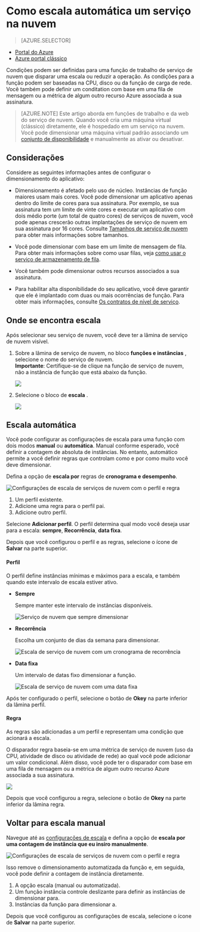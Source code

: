 <properties
    pageTitle="Auto dimensionar um serviço de nuvem no portal do | Microsoft Azure"
    description="Saiba como usar o portal para configurar regras de escala automática para uma função de web de serviço de nuvem ou trabalhador no Azure."
    services="cloud-services"
    documentationCenter=""
    authors="Thraka"
    manager="timlt"
    editor=""/>

<tags
    ms.service="cloud-services"
    ms.workload="tbd"
    ms.tgt_pltfrm="na"
    ms.devlang="na"
    ms.topic="article"
    ms.date="09/06/2016"
    ms.author="adegeo"/>


# <a name="how-to-auto-scale-a-cloud-service"></a>Como escala automática um serviço na nuvem

> [AZURE.SELECTOR]
- [Portal do Azure](cloud-services-how-to-scale-portal.md)
- [Azure portal clássico](cloud-services-how-to-scale.md)

Condições podem ser definidas para uma função de trabalho de serviço de nuvem que disparar uma escala ou reduzir a operação. As condições para a função podem ser baseadas na CPU, disco ou da função de carga de rede. Você também pode definir um conditation com base em uma fila de mensagem ou a métrica de algum outro recurso Azure associada a sua assinatura.

>[AZURE.NOTE] Este artigo aborda em funções de trabalho e da web do serviço de nuvem. Quando você cria uma máquina virtual (clássico) diretamente, ele é hospedado em um serviço na nuvem. Você pode dimensionar uma máquina virtual padrão associando um [conjunto de disponibilidade](../virtual-machines/virtual-machines-windows-classic-configure-availability.md) e manualmente as ativar ou desativar.

## <a name="considerations"></a>Considerações

Considere as seguintes informações antes de configurar o dimensionamento do aplicativo:

- Dimensionamento é afetado pelo uso de núcleo. Instâncias de função maiores usam mais cores. Você pode dimensionar um aplicativo apenas dentro do limite de cores para sua assinatura. Por exemplo, se sua assinatura tem um limite de vinte cores e executar um aplicativo com dois médio porte (um total de quatro cores) de serviços de nuvem, você pode apenas crescerão outras implantações de serviço de nuvem em sua assinatura por 16 cores. Consulte [Tamanhos de serviço de nuvem](cloud-services-sizes-specs.md) para obter mais informações sobre tamanhos.

- Você pode dimensionar com base em um limite de mensagem de fila. Para obter mais informações sobre como usar filas, veja [como usar o serviço de armazenamento de fila](../storage/storage-dotnet-how-to-use-queues.md).

- Você também pode dimensionar outros recursos associados a sua assinatura.

- Para habilitar alta disponibilidade do seu aplicativo, você deve garantir que ele é implantado com duas ou mais ocorrências de função. Para obter mais informações, consulte [Os contratos de nível de serviço](https://azure.microsoft.com/support/legal/sla/).

## <a name="where-scale-is-located"></a>Onde se encontra escala

Após selecionar seu serviço de nuvem, você deve ter a lâmina de serviço de nuvem visível.

1. Sobre a lâmina de serviço de nuvem, no bloco **funções e instâncias** , selecione o nome do serviço de nuvem.   
**Importante**: Certifique-se de clique na função de serviço de nuvem, não a instância de função que está abaixo da função.

    ![](./media/cloud-services-how-to-scale-portal/roles-instances.png)

2. Selecione o bloco de **escala** .

    ![](./media/cloud-services-how-to-scale-portal/scale-tile.png)

## <a name="automatic-scale"></a>Escala automática

Você pode configurar as configurações de escala para uma função com dois modos **manual** ou **automática**. Manual conforme esperado, você definir a contagem de absoluta de instâncias. No entanto, automático permite a você definir regras que controlam como e por como muito você deve dimensionar.

Defina a opção de **escala por** regras de **cronograma e desempenho**.

![Configurações de escala de serviços de nuvem com o perfil e regra](./media/cloud-services-how-to-scale-portal/schedule-basics.png)

1. Um perfil existente.
2. Adicione uma regra para o perfil pai.
3. Adicione outro perfil.

Selecione **Adicionar perfil**. O perfil determina qual modo você deseja usar para a escala: **sempre**, **Recorrência**, **data fixa**.

Depois que você configurou o perfil e as regras, selecione o ícone de **Salvar** na parte superior.

#### <a name="profile"></a>Perfil

O perfil define instâncias mínimas e máximos para a escala, e também quando este intervalo de escala estiver ativo.

* **Sempre**

    Sempre manter este intervalo de instâncias disponíveis.  

    ![Serviço de nuvem que sempre dimensionar](./media/cloud-services-how-to-scale-portal/select-always.png)
    
* **Recorrência**

    Escolha um conjunto de dias da semana para dimensionar.

    ![Escala de serviço de nuvem com um cronograma de recorrência](./media/cloud-services-how-to-scale-portal/select-recurrence.png)
    
* **Data fixa**

    Um intervalo de datas fixo dimensionar a função.

    ![Escala de serviço de nuvem com uma data fixa](./media/cloud-services-how-to-scale-portal/select-fixed.png)

Após ter configurado o perfil, selecione o botão de **Okey** na parte inferior da lâmina perfil.

#### <a name="rule"></a>Regra

As regras são adicionadas a um perfil e representam uma condição que acionará a escala. 

O disparador regra baseia-se em uma métrica de serviço de nuvem (uso da CPU, atividade de disco ou atividade de rede) ao qual você pode adicionar um valor condicional. Além disso, você pode ter o disparador com base em uma fila de mensagem ou a métrica de algum outro recurso Azure associada a sua assinatura.

![](./media/cloud-services-how-to-scale-portal/rule-settings.png)

Depois que você configurou a regra, selecione o botão de **Okey** na parte inferior da lâmina regra.

## <a name="back-to-manual-scale"></a>Voltar para escala manual

Navegue até as [configurações de escala](#where-scale-is-located) e defina a opção de **escala por** **uma contagem de instância que eu insiro manualmente**.

![Configurações de escala de serviços de nuvem com o perfil e regra](./media/cloud-services-how-to-scale-portal/manual-basics.png)

Isso remove o dimensionamento automatizada da função e, em seguida, você pode definir a contagem de instância diretamente. 

1. A opção escala (manual ou automatizada).
2. Um função instância controle deslizante para definir as instâncias de dimensionar para.
3. Instâncias da função para dimensionar a.

Depois que você configurou as configurações de escala, selecione o ícone de **Salvar** na parte superior.

